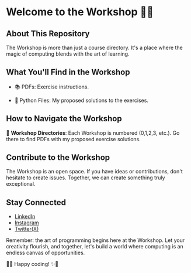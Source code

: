 # Welcome to the Workshop 🎨🧠

## About This Repository

The Workshop is more than just a course directory. It's a place where the magic of computing blends with the art of learning.

## What You'll Find in the Workshop

- 📚 PDFs: Exercise instructions.

- 🐍 Python Files: My proposed solutions to the exercises.

## How to Navigate the Workshop

📂 **Workshop Directories**: Each Workshop is numbered (0,1,2,3, etc.). Go there to find PDFs with my proposed exercise solutions.

## Contribute to the Workshop

The Workshop is an open space. If you have ideas or contributions, don't hesitate to create issues. Together, we can create something truly exceptional.

## Stay Connected

- [LinkedIn](https://www.linkedin.com/in/anthony-menghi)
- [Instagram](https://www.instagram.com/antocrea.dev/)
- [Twitter(X)](https://twitter.com/antocreadev)

Remember: the art of programming begins here at the Workshop. Let your creativity flourish, and together, let's build a world where computing is an endless canvas of opportunities.

🎨✨ Happy coding! ✨🎨
